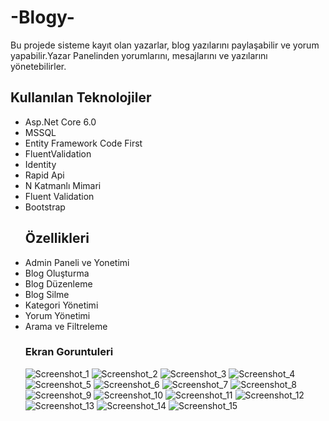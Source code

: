 # -Blogy-
Bu projede sisteme kayıt olan yazarlar, blog yazılarını paylaşabilir  ve yorum yapabilir.Yazar Panelinden yorumlarını, mesajlarını ve yazılarını yönetebilirler.
## Kullanılan Teknolojiler
- Asp.Net Core 6.0
- MSSQL
- Entity Framework Code First
- FluentValidation
- Identity
- Rapid Api
- N Katmanlı Mimari
- Fluent Validation
- Bootstrap
  ## Özellikleri
- Admin Paneli ve Yonetimi
- Blog Oluşturma
- Blog Düzenleme
- Blog Silme
- Kategori Yönetimi
- Yorum Yönetimi
- Arama ve Filtreleme
  ### Ekran Goruntuleri
  ![Screenshot_1](https://github.com/mehmettss/Blogy-WebUI/assets/139586947/1c55ea9f-2197-4373-835c-b3735c9a78e7)
![Screenshot_2](https://github.com/mehmettss/Blogy-WebUI/assets/139586947/6a669ce7-da36-42fb-a73e-8fe790e4aa71)
![Screenshot_3](https://github.com/mehmettss/Blogy-WebUI/assets/139586947/a6ba72a2-5318-4ce4-b87f-da168abc0155)
![Screenshot_4](https://github.com/mehmettss/Blogy-WebUI/assets/139586947/582e4e5d-d9d0-4cee-9168-d8b149567201)
![Screenshot_5](https://github.com/mehmettss/Blogy-WebUI/assets/139586947/e7d406c9-7e44-4c4c-aae8-ceae208eab2d)
![Screenshot_6](https://github.com/mehmettss/Blogy-WebUI/assets/139586947/5885c2e9-8ec1-47de-808e-278900867eff)
![Screenshot_7](https://github.com/mehmettss/Blogy-WebUI/assets/139586947/867f0085-cdc0-44d0-86f4-48cc53d5b7b9)
![Screenshot_8](https://github.com/mehmettss/Blogy-WebUI/assets/139586947/ef3c4b3a-3b31-4f08-89c3-9781b77df0c1)
![Screenshot_9](https://github.com/mehmettss/Blogy-WebUI/assets/139586947/be50126f-ab4c-466a-a704-c8831fc511f3)
![Screenshot_10](https://github.com/mehmettss/Blogy-WebUI/assets/139586947/039a8509-7c5d-4b31-841d-0f1cb7d705d5)
![Screenshot_11](https://github.com/mehmettss/Blogy-WebUI/assets/139586947/084aef7d-7006-42ec-a48b-ba32a8078f9c)
![Screenshot_12](https://github.com/mehmettss/Blogy-WebUI/assets/139586947/4f7b75eb-4f7d-4e5e-91fe-5f06ca954eb8)
![Screenshot_13](https://github.com/mehmettss/Blogy-WebUI/assets/139586947/3373077b-125c-4225-9722-e753be6cacbd)
![Screenshot_14](https://github.com/mehmettss/Blogy-WebUI/assets/139586947/7f6cfa98-95e6-4628-b3fd-6384130c74a0)
![Screenshot_15](https://github.com/mehmettss/Blogy-WebUI/assets/139586947/1c04416a-6ad4-4fd6-ab61-fff542da604c)

